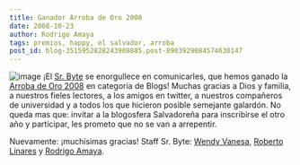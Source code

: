 ```yaml
---
title: Ganador Arroba de Oro 2008
date: 2008-10-23
author: Rodrigo Amaya
tags: premios, happy, el salvador, arroba
post_id: blog-3515952828243908885.post-8903929084574630147
---
```


![image](https://3.bp.blogspot.com/_ayvorITawE4/SQCGUCVc4VI/AAAAAAAABWY/6VOVCy-9tSU/s320/presea.png)    ¡El [Sr. Byte](https://twitter.com/srbyte) se enorgullece en comunicarles, que
hemos ganado la [Arroba de Oro 2008](https://www.arrobadeoro.com/certamen/2008/sv/ganadores.aspx) en categoría de Blogs! Muchas gracias a Dios y familia, a nuestros fieles lectores, a los amigos en twitter, a nuestros compañeros de universidad y a todos los que hicieron posible semejante galardón. No queda mas que: invitar a la blogosfera Salvadoreña para inscribirse el otro año y participar, les prometo que no se van a arrepentir.

Nuevamente: ¡muchísimas gracias! Staff Sr. Byte: [Wendy Vanesa](https://twitter.com/wenvane), [Roberto Linares](https://twitter.com/robertux) y [Rodrigo Amaya](https://twitter.com/ramayac).